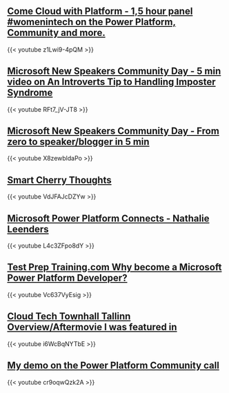 ## [Come Cloud with Platform - 1,5 hour panel #womenintech on the Power Platform, Community and more.](https://www.youtube.com/watch?v=z1Lwi9-4pQM)

{{< youtube z1Lwi9-4pQM >}}

## [Microsoft New Speakers Community Day - 5 min video on An Introverts Tip to Handling Imposter Syndrome](https://www.youtube.com/watch?v=RFt7_jV-JT8)

{{< youtube RFt7_jV-JT8 >}}

## [Microsoft New Speakers Community Day - From zero to speaker/blogger in 5 min](https://www.youtube.com/watch?v=X8zewbldaPo)

{{< youtube X8zewbldaPo >}}

## [Smart Cherry Thoughts](https://www.youtube.com/embed/VdJFAJcDZYw)

{{< youtube VdJFAJcDZYw >}}

## [Microsoft Power Platform Connects - Nathalie Leenders](https://www.youtube.com/embed/L4c3ZFpo8dY)

{{< youtube L4c3ZFpo8dY >}}

## [Test Prep Training.com Why become a Microsoft Power Platform Developer?](https://www.youtube.com/embed/Vc637VyEsig)

{{< youtube Vc637VyEsig >}}

## [Cloud Tech Townhall Tallinn Overview/Aftermovie I was featured in](https://www.youtube.com/embed/i6WcBqNYTbE)

{{< youtube i6WcBqNYTbE >}}

## [My demo on the Power Platform Community call](https://www.youtube.com/embed/cr9oqwQzk2A)

{{< youtube cr9oqwQzk2A >}}